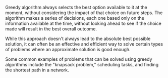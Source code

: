Greedy algorithm always selects the best option available to it at the moment,
without considering the impact of that choice on future steps.
The algorithm makes a series of decisions, each one based only on the information available at the time,
without looking ahead to see if the choice made will result in the best overall outcome.

While this approach doesn't always lead to the absolute best possible solution,
it can often be an effective and efficient way to solve certain types of problems where an approximate solution is good
enough.

Some common examples of problems that can be solved using greedy algorithms include the "knapsack problem," scheduling
tasks,
and finding the shortest path in a network.

